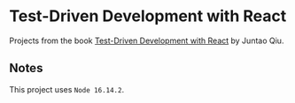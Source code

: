 # Test-Driven Development with React

Projects from the book [Test-Driven Development with React](https://www.amazon.com.br/Test-Driven-Development-React-Apply-Applications/dp/1484269713) by Juntao Qiu.

## Notes

This project uses `Node 16.14.2`.


